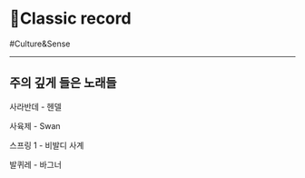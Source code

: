 # 🎻Classic record

#Culture&Sense

---



## 주의 깊게 들은 노래들

사라반데 - 헨델

사육제 - Swan

스프링 1 - 비발디 사계

발퀴레 - 바그너